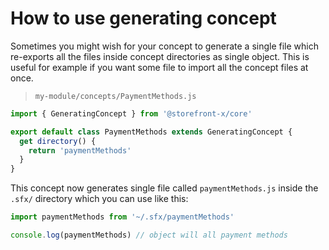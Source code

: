 # How to use generating concept

Sometimes you might wish for your concept to generate a single file which re-exports all the files inside concept directories as single object. This is useful for example if you want some file to import all the concept files at once.

> `my-module/concepts/PaymentMethods.js`

```js
import { GeneratingConcept } from '@storefront-x/core'

export default class PaymentMethods extends GeneratingConcept {
  get directory() {
    return 'paymentMethods'
  }
}
```

This concept now generates single file called `paymentMethods.js` inside the `.sfx/` directory which you can use like this:

```ts
import paymentMethods from '~/.sfx/paymentMethods'

console.log(paymentMethods) // object will all payment methods
```
